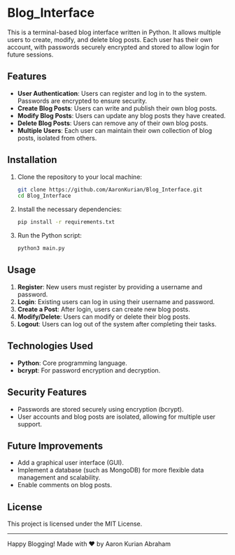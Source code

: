 # Blog_Interface

This is a terminal-based blog interface written in Python. It allows multiple users to create, modify, and delete blog posts. Each user has their own account, with passwords securely encrypted and stored to allow login for future sessions.

## Features

- **User Authentication**: Users can register and log in to the system. Passwords are encrypted to ensure security.
- **Create Blog Posts**: Users can write and publish their own blog posts.
- **Modify Blog Posts**: Users can update any blog posts they have created.
- **Delete Blog Posts**: Users can remove any of their own blog posts.
- **Multiple Users**: Each user can maintain their own collection of blog posts, isolated from others.

## Installation

1. Clone the repository to your local machine:
    ```bash
    git clone https://github.com/AaronKurian/Blog_Interface.git
    cd Blog_Interface
    ```

2. Install the necessary dependencies:
    ```bash
    pip install -r requirements.txt
    ```

3. Run the Python script:
    ```bash
    python3 main.py
    ```

## Usage

1. **Register**: New users must register by providing a username and password.
2. **Login**: Existing users can log in using their username and password.
3. **Create a Post**: After login, users can create new blog posts.
4. **Modify/Delete**: Users can modify or delete their blog posts.
5. **Logout**: Users can log out of the system after completing their tasks.

## Technologies Used

- **Python**: Core programming language.
- **bcrypt**: For password encryption and decryption.

## Security Features

- Passwords are stored securely using encryption (bcrypt).
- User accounts and blog posts are isolated, allowing for multiple user support.

## Future Improvements

- Add a graphical user interface (GUI).
- Implement a database (such as MongoDB) for more flexible data management and scalability.
- Enable comments on blog posts.

## License

This project is licensed under the MIT License.

---

Happy Blogging!
Made with ❤️ by Aaron Kurian Abraham
